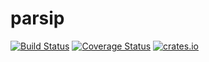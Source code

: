 # parsip

[![Build Status](https://travis-ci.org/kamarkiewicz/parsip.svg?branch=master)](https://travis-ci.org/kamarkiewicz/parsip)
[![Coverage Status](https://coveralls.io/repos/github/kamarkiewicz/parsip/badge.svg?branch=master)](https://coveralls.io/github/kamarkiewicz/parsip?branch=master)
[![crates.io](https://img.shields.io/crates/v/parsip.svg?maxAge=2592000)](https://crates.io/crates/parsip)
